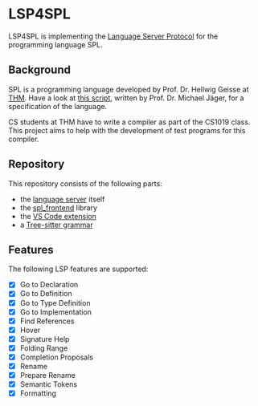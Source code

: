 # LSP4SPL

LSP4SPL is implementing the [Language Server Protocol](https://microsoft.github.io/language-server-protocol/)
for the programming language SPL.

## Background

SPL is a programming language developed by Prof. Dr. Hellwig Geisse at [THM](https://www.thm.de/).
Have a look at [this script](https://homepages.thm.de/~hg53/cb-ss20/praktikum/compprakt.pdf),
written by Prof. Dr. Michael Jäger,
for a specification of the language.

CS students at THM have to write a compiler as part of the CS1019 class.
This project aims to help with the development of test programs for this compiler.

## Repository

This repository consists of the following parts:

- the [language server](https://github.com/AlecGhost/LSP4SPL/tree/master/lsp4spl) itself
- the [spl_frontend](https://github.com/AlecGhost/LSP4SPL/tree/master/spl_frontend) library
- the [VS Code extension](https://github.com/AlecGhost/LSP4SPL/tree/master/editors/code)
- a [Tree-sitter grammar](https://github.com/AlecGhost/LSP4SPL/tree/master/editors/nvim/tree-sitter-spl)

## Features

The following LSP features are supported:

- [x] Go to Declaration
- [x] Go to Definition
- [x] Go to Type Definition
- [x] Go to Implementation
- [x] Find References
- [x] Hover
- [x] Signature Help
- [x] Folding Range
- [x] Completion Proposals
- [x] Rename
- [x] Prepare Rename
- [x] Semantic Tokens
- [x] Formatting
